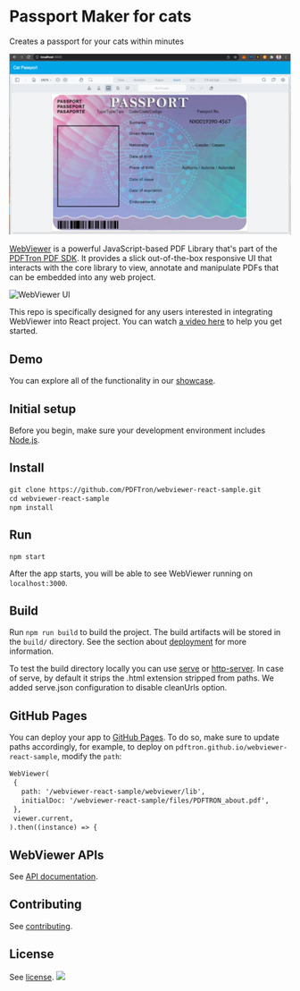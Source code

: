 # Passport Maker for cats

Creates a passport for your cats within minutes

![Passport Maker](https://raw.githubusercontent.com/electrone901/passport-Makers-for-cats-/main/passport-maker.png)

[WebViewer](https://www.pdftron.com/documentation/web/) is a powerful JavaScript-based PDF Library that's part of the [PDFTron PDF SDK](https://www.pdftron.com). It provides a slick out-of-the-box responsive UI that interacts with the core library to view, annotate and manipulate PDFs that can be embedded into any web project.

![WebViewer UI](https://www.pdftron.com/downloads/pl/webviewer-ui.png)

This repo is specifically designed for any users interested in integrating WebViewer into React project. You can watch [a video here](https://youtu.be/bVhWXuLSL0k) to help you get started.

## Demo

You can explore all of the functionality in our [showcase](https://www.pdftron.com/webviewer/demo/).

## Initial setup

Before you begin, make sure your development environment includes [Node.js](https://nodejs.org/en/).

## Install

```
git clone https://github.com/PDFTron/webviewer-react-sample.git
cd webviewer-react-sample
npm install
```

## Run

```
npm start
```

After the app starts, you will be able to see WebViewer running on `localhost:3000`.

## Build

Run `npm run build` to build the project. The build artifacts will be stored in the `build/` directory. See the section about [deployment](https://facebook.github.io/create-react-app/docs/deployment) for more information.

To test the build directory locally you can use [serve](https://www.npmjs.com/package/serve) or [http-server](https://www.npmjs.com/package/http-server). In case of serve, by default it strips the .html extension stripped from paths. We added serve.json configuration to disable cleanUrls option.

## GitHub Pages

You can deploy your app to [GitHub Pages](https://pdftron.github.io/webviewer-react-sample/). To do so, make sure to update paths accordingly, for example, to deploy on `pdftron.github.io/webviewer-react-sample`, modify the `path`:

```
WebViewer(
 {
   path: '/webviewer-react-sample/webviewer/lib',
   initialDoc: '/webviewer-react-sample/files/PDFTRON_about.pdf',
 },
 viewer.current,
).then((instance) => {
```

## WebViewer APIs

See [API documentation](https://www.pdftron.com/documentation/web/guides/ui/apis).

## Contributing

See [contributing](./CONTRIBUTING.md).

## License

See [license](./LICENSE).
![](https://onepixel.pdftron.com/webviewer-react-sample)

